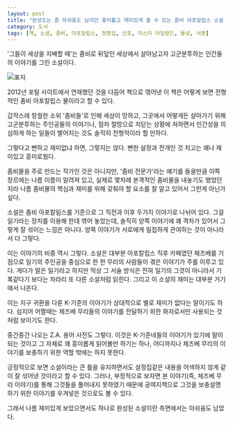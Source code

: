 ```yaml
---
layout: post
title: "완성도는 좀 아쉬움도 남지만 흥미롭고 재미있게 볼 수 있는 좀비 아포칼립스 소설 - 그들이 세상을 지배할 때"
category: 도서
tags: [책, 소설, 좀비, 아포칼립스, 정명섭, 산호, 미스티 아일랜드, 들녘, 서평]
---
```


'그들이 세상을 지배할 때'는
좀비로 뒤덮인 세상에서 살아남고자 고군분투하는 인간들의 이야기를 그린 소설이다.

![표지](https://images2.imgbox.com/31/43/JopwK6DG_o.jpg)

2012년 포털 사이트에서 연재했던 것을 다듬어 책으로 엮어낸 이 책은
어떻게 보면 전형적인 좀비 아포칼립스 물이라고 할 수 있다.

갑작스레 창궐한 소위 '좀비들'로 인해 세상이 망하고,
그곳에서 어떻게든 살아가기 위해 고군분투하는 주인공들의 이야기나,
점차 절망으로 치닫는 상황에 처하면서 인간성을 의심하게 하는 일들이 벌어지는 것도
솔직히 전형적이라 할 만하다.

그렇다고 뻔하고 재미없냐 하면, 그렇지는 않다.
뻔한 설정과 전개인 것 치고는
꽤나 재미있고 흥미로웠다.

좀비물을 주로 만드는 작가인 것은 아니지만,
'좀비 전문가'라는 얘기를 들을만큼 이쪽 장르에는 나름 이름이 알려져 있고,
실제로 몇차례 본격적인 좀비물을 내놓기도 했었던지라
나름 좀비물의 핵심과 재미를 위해 갖춰야 할 요소를 잘 알고 있어서 그런게 아닌가 싶다.

소설은 좀비 아포칼림스를 기준으로 그 직전과 이후 두가지 이야기로 나뉘어 있다.
그걸 일기라는 장치를 이용해 한데 엮어 놓았는데,
솔직히 양쪽 이야기에 꽤 격차가 있어서 그렇게 잘 섞이는 느낌은 아니다.
양쪽 이야기가 서로에게 밀접하게 관여하는 것이 아니라서 더 그렇다.

이는 이야기의 비중 역시 그렇다.
소설은 대부분 아포칼립스 직후 카페였던 체즈베를 기점으로
일기의 주인공을 중심으로 한 한 무리의 사람들이 겪은 이야기가 주를 이루고 있다.
게다가 말은 일기라고 하지만 막상 그 서술 방식은 전혀 일기의 그것이 아니라서
기록같다기 보다는 차라리 또 다른 소설처럼 읽힌다.
그리고 이 소설의 재미는 대부분 거기에서 나온다.

이는 지구 귀환을 다룬 K-기준의 이야기가 상대적으로 별로 재미가 없다는 말이기도 하다.
심지어 어쩔때는 체즈베 무리들의 이야기를 전달하기 위한 화자로서만 사용되는 것처럼 보이기도 한다.

중간중간 나오는 Z.A. 용어 사전도 그렇다.
이것은 K-기준네들의 이야기가 있기에 말이 되는 것이고
그 자체로 꽤 흥미롭게 읽어볼만 하기는 하나,
어디까지나 체즈베 무리의 이야기를 보충하기 위한 역할 밖에는 하지 못한다.

긍정적으로 보면 소설이라는 큰 틀을 유지하면서도
설정집같은 내용을 어색하지 않게 같이 잘 섞어낸 것이라고 할 수 있다.
그러나, 부정적으로 보자면
본 이야기(즉, 체즈베 무리 이야기)를 통해 그것들을 풀어내지 못하였기 때문에
궁여지책으로 그것을 보충설명하기 위한 이야기를 우겨넣은 것으로도 볼 수 있다.

그래서 나름 재미있게 보았으면서도
하나로 완성된 소설이란 측면에서는 아쉬움도 남았다.
